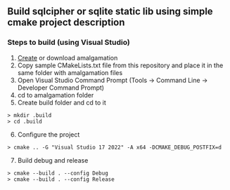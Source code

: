 ## Build sqlcipher or sqlite static lib using simple cmake project description

### Steps to build (using Visual Studio)
1. [Create](https://github.com/9241304/sqlcipher-amalgamation-visual-studio) or download amalgamation
2. Copy sample CMakeLists.txt file from this repository and place it in the same folder with amalgamation files
3. Open Visual Studio Command Prompt (Tools -> Command Line -> Developer Command Prompt)
4. cd to amalgamation folder
5. Create build folder and cd to it
```
> mkdir .build
> cd .build
```
6. Configure the project
```
> cmake .. -G "Visual Studio 17 2022" -A x64 -DCMAKE_DEBUG_POSTFIX=d
```
7. Build debug and release
```
> cmake --build . --config Debug
> cmake --build . --config Release
```
